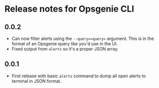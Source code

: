 # Release notes for Opsgenie CLI

## 0.0.2 

- Can now filter alerts using the `--query=<query>` argument. This is in the format of an Opsgenie query like you'd use in the UI.
- Fixed output from `alerts` so it's a proper JSON array.

## 0.0.1

- First release with basic `alerts` command to dump all open alerts to terminal in JSON format.